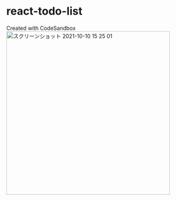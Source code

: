 # react-todo-list
Created with CodeSandbox
<img width="429" alt="スクリーンショット 2021-10-10 15 25 01" src="https://user-images.githubusercontent.com/49493561/136685186-9807956e-d0e1-4deb-babd-93edcb189842.png">
